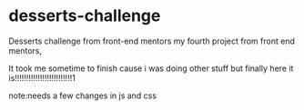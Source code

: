 # desserts-challenge
Desserts challenge from front-end mentors
my fourth project from front end mentors,

It took me sometime to finish cause i was doing other stuff but finally here it is!!!!!!!!!!!!!!!!!!!!!!!!!1





note:needs a few changes in js and css 
